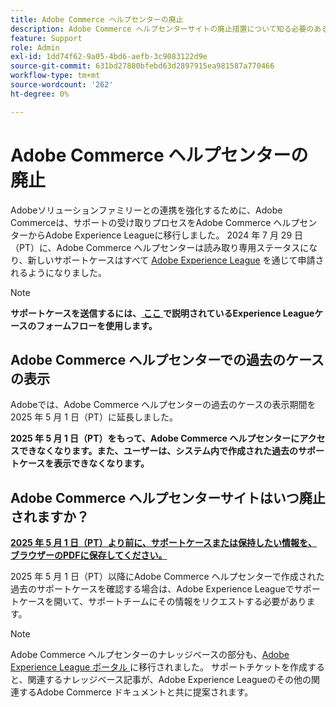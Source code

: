 ```yaml
---
title: Adobe Commerce ヘルプセンターの廃止
description: Adobe Commerce ヘルプセンターサイトの廃止措置について知る必要のあるすべて。
feature: Support
role: Admin
exl-id: 1dd74f62-9a05-4bd6-aefb-3c9083122d9e
source-git-commit: 631bd27880bfebd63d2897915ea981587a770466
workflow-type: tm+mt
source-wordcount: '262'
ht-degree: 0%

---
```


# Adobe Commerce ヘルプセンターの廃止

Adobeソリューションファミリーとの連携を強化するために、Adobe Commerceは、サポートの受け取りプロセスをAdobe Commerce ヘルプセンターからAdobe Experience Leagueに移行しました。
2024 年 7 月 29 日（PT）に、Adobe Commerce ヘルプセンターは読み取り専用ステータスになり、新しいサポートケースはすべて [Adobe Experience League](https://experienceleague.adobe.com/) を通じて申請されるようになりました。

>[!NOTE]
>
>**サポートケースを送信するには、[ ここ ](https://experienceleague.adobe.com/en/docs/commerce-knowledge-base/kb/help-center-guide/magento-help-center-user-guide?lang=en#what-is-experience-support) で説明されているExperience Leagueケースのフォームフローを使用します。**

## Adobe Commerce ヘルプセンターでの過去のケースの表示

Adobeでは、Adobe Commerce ヘルプセンターの過去のケースの表示期間を 2025 年 5 月 1 日（PT）に延長しました。

**2025 年 5 月 1 日（PT）をもって、Adobe Commerce ヘルプセンターにアクセスできなくなります。また、ユーザーは、システム内で作成された過去のサポートケースを表示できなくなります。**

## Adobe Commerce ヘルプセンターサイトはいつ廃止されますか？

**<u>2025 年 5 月 1 日（PT）より前に、サポートケースまたは保持したい情報を、ブラウザーのPDFに保存してください。</u>**

2025 年 5 月 1 日（PT）以降にAdobe Commerce ヘルプセンターで作成された過去のサポートケースを確認する場合は、Adobe Experience Leagueでサポートケースを開いて、サポートチームにその情報をリクエストする必要があります。

>[!NOTE]
>
>Adobe Commerce ヘルプセンターのナレッジベースの部分も、[Adobe Experience League ポータル ](https://experienceleague.adobe.com/) に移行されました。 サポートチケットを作成すると、関連するナレッジベース記事が、Adobe Experience Leagueのその他の関連するAdobe Commerce ドキュメントと共に提案されます。
